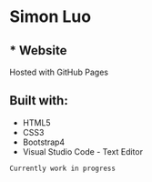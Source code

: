 # Simon Luo

## * Website
Hosted with GitHub Pages

## Built with:
* HTML5
* CSS3 
* Bootstrap4
* Visual Studio Code - Text Editor

```
Currently work in progress
```
